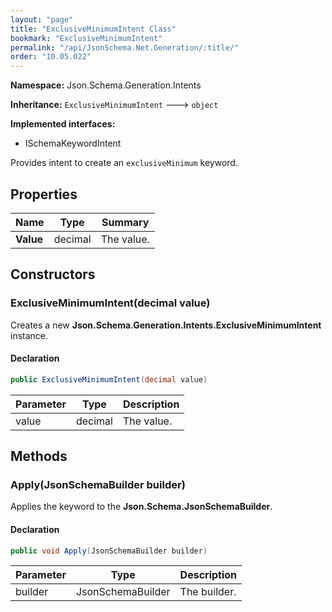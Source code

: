 ```yaml
---
layout: "page"
title: "ExclusiveMinimumIntent Class"
bookmark: "ExclusiveMinimumIntent"
permalink: "/api/JsonSchema.Net.Generation/:title/"
order: "10.05.022"
---
```

**Namespace:** Json.Schema.Generation.Intents

**Inheritance:**
`ExclusiveMinimumIntent`
 🡒 
`object`

**Implemented interfaces:**

- ISchemaKeywordIntent

Provides intent to create an `exclusiveMinimum` keyword.

## Properties

| Name | Type | Summary |
|---|---|---|
| **Value** | decimal | The value. |

## Constructors

### ExclusiveMinimumIntent(decimal value)

Creates a new **Json.Schema.Generation.Intents.ExclusiveMinimumIntent** instance.

#### Declaration

```c#
public ExclusiveMinimumIntent(decimal value)
```

| Parameter | Type | Description |
|---|---|---|
| value | decimal | The value. |


## Methods

### Apply(JsonSchemaBuilder builder)

Applies the keyword to the **Json.Schema.JsonSchemaBuilder**.

#### Declaration

```c#
public void Apply(JsonSchemaBuilder builder)
```

| Parameter | Type | Description |
|---|---|---|
| builder | JsonSchemaBuilder | The builder. |



